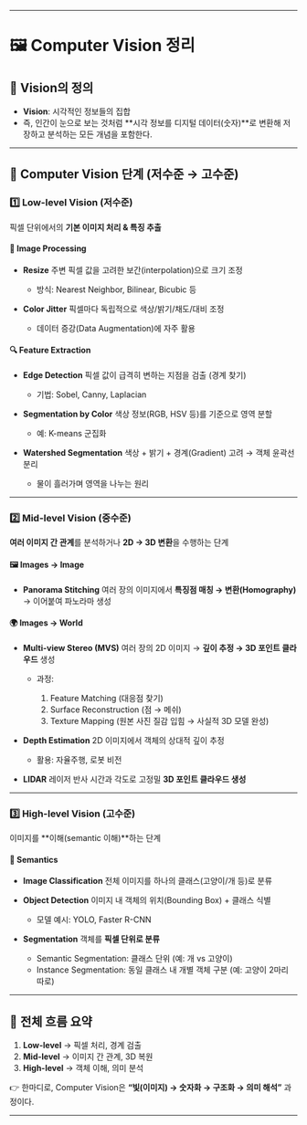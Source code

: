 


---

# 🖼️ Computer Vision 정리

## 📌 Vision의 정의

* **Vision**: 시각적인 정보들의 집합
* 즉, 인간이 눈으로 보는 것처럼 **시각 정보를 디지털 데이터(숫자)**로 변환해 저장하고 분석하는 모든 개념을 포함한다.

---

## 🔹 Computer Vision 단계 (저수준 → 고수준)

### 1️⃣ Low-level Vision (저수준)

픽셀 단위에서의 **기본 이미지 처리 & 특징 추출**

#### 🔧 Image Processing

* **Resize**
  주변 픽셀 값을 고려한 보간(interpolation)으로 크기 조정

  * 방식: Nearest Neighbor, Bilinear, Bicubic 등

* **Color Jitter**
  픽셀마다 독립적으로 색상/밝기/채도/대비 조정

  * 데이터 증강(Data Augmentation)에 자주 활용

#### 🔍 Feature Extraction

* **Edge Detection**
  픽셀 값이 급격히 변하는 지점을 검출 (경계 찾기)

  * 기법: Sobel, Canny, Laplacian

* **Segmentation by Color**
  색상 정보(RGB, HSV 등)를 기준으로 영역 분할

  * 예: K-means 군집화

* **Watershed Segmentation**
  색상 + 밝기 + 경계(Gradient) 고려 → 객체 윤곽선 분리

  * 물이 흘러가며 영역을 나누는 원리

---

### 2️⃣ Mid-level Vision (중수준)

**여러 이미지 간 관계**를 분석하거나
**2D → 3D 변환**을 수행하는 단계

#### 🖼️ Images → Image

* **Panorama Stitching**
  여러 장의 이미지에서 **특징점 매칭 → 변환(Homography)** → 이어붙여 파노라마 생성

#### 🌍 Images → World

* **Multi-view Stereo (MVS)**
  여러 장의 2D 이미지 → **깊이 추정 → 3D 포인트 클라우드** 생성

  * 과정:

    1. Feature Matching (대응점 찾기)
    2. Surface Reconstruction (점 → 메쉬)
    3. Texture Mapping (원본 사진 질감 입힘 → 사실적 3D 모델 완성)

* **Depth Estimation**
  2D 이미지에서 객체의 상대적 깊이 추정

  * 활용: 자율주행, 로봇 비전

* **LIDAR**
  레이저 반사 시간과 각도로 고정밀 **3D 포인트 클라우드 생성**

---

### 3️⃣ High-level Vision (고수준)

이미지를 **이해(semantic 이해)**하는 단계

#### 🧠 Semantics

* **Image Classification**
  전체 이미지를 하나의 클래스(고양이/개 등)로 분류

* **Object Detection**
  이미지 내 객체의 위치(Bounding Box) + 클래스 식별

  * 모델 예시: YOLO, Faster R-CNN

* **Segmentation**
  객체를 **픽셀 단위로 분류**

  * Semantic Segmentation: 클래스 단위 (예: 개 vs 고양이)
  * Instance Segmentation: 동일 클래스 내 개별 객체 구분 (예: 고양이 2마리 따로)

---

## 🏁 전체 흐름 요약

1. **Low-level** → 픽셀 처리, 경계 검출
2. **Mid-level** → 이미지 간 관계, 3D 복원
3. **High-level** → 객체 이해, 의미 분석

👉 한마디로, Computer Vision은
**“빛(이미지) → 숫자화 → 구조화 → 의미 해석”** 과정이다.

---
